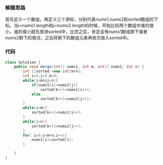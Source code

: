 ### 解题思路
首先定义一个数组，再定义三个游标，分别代表nums1,nums2和sorted数组的下标。当i<nums1.length和j<nums2.length的时候，开始比较两个数组中谁的值小，谁的值小就先放进sorted中，比完之后，肯定会有nums1数组剩下或者nums2剩下的情况，之后将剩下的数组元素再依次放入sorted中。

### 代码

```java
class Solution {
    public void merge(int[] nums1, int m, int[] nums2, int n) {
        int []sorted =new int[m+n];
        int i=0,j=0,k=0;
        while(i<m&&j<n){
            if(nums1[i]<nums2[j])
                sorted[k++]=nums1[i++];
            else
                sorted[k++]=nums2[j++];
        }
        while(i<m){
            sorted[k++]=nums1[i++];
        }
        while(j<n){
            sorted[k++]=nums2[j++];
        }
        for( i=0;i<m+n;i++){
            nums1[i]=sorted[i];
        }

    }
}
```